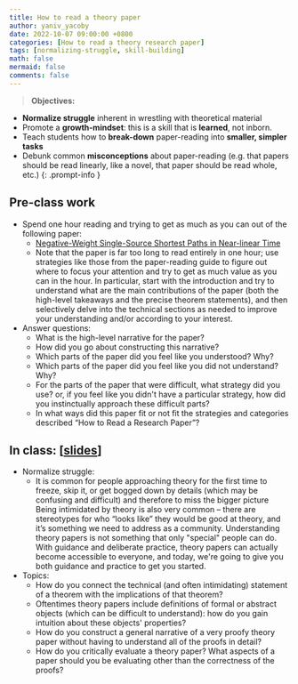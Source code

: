 ```yaml
---
title: How to read a theory paper
author: yaniv_yacoby
date: 2022-10-07 09:00:00 +0800
categories: [How to read a theory research paper]
tags: [normalizing-struggle, skill-building]
math: false
mermaid: false
comments: false
---
```


> **Objectives:**
* **Normalize struggle** inherent in wrestling with theoretical material
* Promote a **growth-mindset**: this is a skill that is **learned**, not inborn.
* Teach students how to **break-down** paper-reading into **smaller, simpler tasks** 
* Debunk common **misconceptions** about paper-reading (e.g. that papers should be read linearly, like a novel, that paper should be read whole, etc.) 
{: .prompt-info }


## Pre-class work
* Spend one hour reading and trying to get as much as you can out of the following paper:
  * [Negative-Weight Single-Source Shortest Paths in Near-linear Time](https://arxiv.org/abs/2203.03456)
  * Note that the paper is far too long to read entirely in one hour; use strategies like those from the paper-reading guide to figure out where to focus your attention and try to get as much value as you can in the hour.  In particular, start with the introduction and try to understand what are the main contributions of the paper (both the high-level takeaways and the precise theorem statements), and then selectively delve into the technical sections as needed to improve your understanding and/or according to your interest.
* Answer questions:
  * What is the high-level narrative for the paper?
  * How did you go about constructing this narrative?
  * Which parts of the paper did you feel like you understood? Why?
  * Which parts of the paper did you feel like you did not understand? Why?
  * For the parts of the paper that were difficult, what strategy did you use? or, if you feel like you didn't have a particular strategy, how did you instinctually approach these difficult parts?
  * In what ways did this paper fit or not fit the strategies and categories described “How to Read a Research Paper”?


## In class: \[[slides](https://docs.google.com/presentation/d/1PtFZSAdrTzb7f9K54DmQFiFVm8CjJ9ZUsr0__OvIx-c/edit?usp=sharing)\]
* Normalize struggle:
  * It is common for people approaching theory for the first time to freeze, skip it, or get bogged down by details (which may be confusing and difficult) and therefore to miss the bigger picture
Being intimidated by theory is also very common – there are stereotypes for who “looks like” they would be good at theory, and it’s something we need to address as a community.
Understanding theory papers is not something that only "special" people can do. With guidance and deliberate practice, theory papers can actually become accessible to everyone, and today, we're going to give you both guidance and practice to get you started.
* Topics:
  * How do you connect the technical (and often intimidating) statement of a theorem with the implications of that theorem? 
  * Oftentimes theory papers include definitions of formal or abstract objects (which can be difficult to understand): how do you gain intuition about these objects' properties? 
  * How do you construct a general narrative of a very proofy theory paper without having to understand all of the proofs in detail? 
  * How do you critically evaluate a theory paper? What aspects of a paper should you be evaluating other than the correctness of the proofs?  
